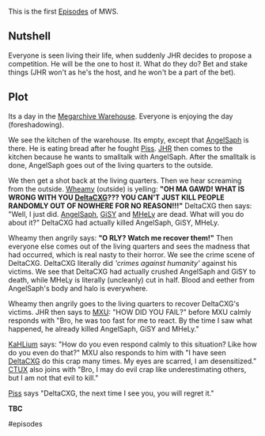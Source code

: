 
This is the first [Episodes](Episodes/Episodes.md) of MWS. 


## Nutshell

Everyone is seen living their life, when suddenly JHR decides to propose a competition. He will be the one to host it. What do they do? Bet and stake things (JHR won't as he's the host, and he won't be a part of the bet).

## Plot
Its a day in the [Megarchive Warehouse](Megarchive%20Warehouse.md). Everyone is enjoying the day (foreshadowing).

We see the kitchen of the warehouse. Its empty, except that [AngelSaph](AngelSaph.md) is there. He is eating bread after he fought [Piss](Piss.md). [JHR](JHR.md) then comes to the kitchen because he wants to smalltalk with AngelSaph. After the smalltalk is done, AngelSaph goes out of the living quarters to the outside.

We then get a shot back at the living quarters. Then we hear screaming from the outside. [Wheamy](Wheamy.md) (outside) is yelling: **"OH MA GAWD! WHAT IS WRONG WITH YOU [DeltaCXG](VXU.md#DeltaCXG)??? YOU CAN'T JUST KILL PEOPLE RANDOMLY OUT OF NOWHERE FOR NO REASON!!!"** DeltaCXG then says: "Well, I just did. [AngelSaph](AngelSaph.md), [GiSY](GiSY.md) and [MHeLy](MHeLy.md) are dead. What will you do about it?" DeltaCXG had actually killed AngelSaph, GiSY, MHeLy.

Wheamy then angrily says: **"O RLY? Watch me recover them!"** Then everyone else comes out of the living quarters and sees the madness that had occurred, which is real nasty to their horror. We see the crime scene of DeltaCXG. DeltaCXG literally did *'crimes against humanity'* against his victims. We see that DeltaCXG had actually crushed AngelSaph and GiSY to death, while MHeLy is literally (uncleanly) cut in half. Blood and eether from AngelSaph's body and halo is everywhere.

Wheamy then angrily goes to the living quarters to recover DeltaCXG's victims. JHR then says to [MXU](VXU.md#MXU): "HOW DID YOU FAIL?" before MXU calmly responds with "Bro, he was too fast for me to react. By the time I saw what happened, he already killed AngelSaph, GiSY and MHeLy." 

[KaHLium](KaHLium.md) says: "How do you even respond calmly to this situation? Like how do you even do that?" MXU also responds to him with "I have seen [DeltaCXG](VXU.md#DeltaCXG) do this crap many times. My eyes are scarred, I am desensitized." [CTUX](VXU.md#CTUX) also joins with "Bro, I may do evil crap like underestimating others, but I am not that evil to kill."

[Piss](Piss.md) says "DeltaCXG, the next time I see you, you will regret it."

**TBC**

#episodes 